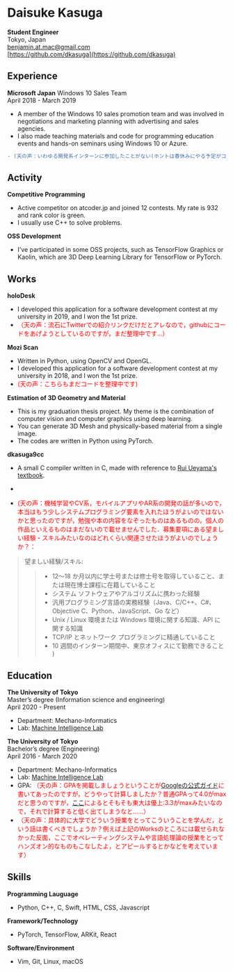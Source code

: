 # Daisuke Kasuga
**Student Engineer**<br>
Tokyo, Japan<br>
benjamin.at.mac@gmail.com<br>
[https://github.com/dkasuga](https://github.com/dkasuga)

## Experience
**Microsoft Japan**
Windows 10 Sales Team<br>
April 2018 - March 2019
- A member of the Windows 10 sales promotion team and was involved in negotiations and marketing planning with advertising and sales agencies.
- I also made teaching materials and code for programming education events and hands-on seminars using Windows 10 or Azure.
```diff
- (天の声：いわゆる開発系インターンに参加したことがない(ホントは春休みにやる予定がコロナで中止になりました😭)のでここに書けることがなく困り果てています．しかし書かないよりはマシだろうと思ってエンジニア職ではないものの上記を載せていますがどうなんでしょうか？開発職経験がないなら素直にそのこと認めて下の個人の作品や大学での演習や経験の話にページを割くべきかどうか迷っています．)
```

## Activity
**Competitive Programming**
- Active competitor on atcoder.jp and joined 12 contests. My rate is 932 and rank color is green.
- I usually use C++ to solve problems.

**OSS Development**
- I've participated in some OSS projects, such as TensorFlow Graphics or Kaolin, which are 3D Deep Learning Library for TensorFlow or PyTorch.

## Works
**holoDesk**
- I developed this application for a software development contest at my university in 2019, and I won the 1st prize.
- <span style="color: red; ">（天の声：流石にTwitterでの紹介リンクだけだとアレなので，githubにコードをあげようとしているのですが，まだ整理中です…）</span>

**Mozi Scan**
- Written in Python, using OpenCV and OpenGL.
- I developed this application for a software development contest at my university in 2018,  and I won the 1st prize.
- <span style="color: red; ">(天の声：こちらもまだコードを整理中です)</span>

**Estimation of 3D Geometry and Material**
- This is my graduation thesis project. My theme is the combination of computer vision and computer graphics using deep learning.
- You can generate 3D Mesh and physically-based material from a single image.
- The codes are written in Python using PyTorch.

**dkasuga9cc**
- A small C compiler written in C, made with reference to [Rui Ueyama's textbook](https://www.sigbus.info/compilerbook).
-


- <span style="color: red; ">(天の声：機械学習やCV系，モバイルアプリやAR系の開発の話が多いので，本当はもう少しシステムプログラミング要素を入れたほうがよいのではないかと思ったのですが，勉強や本の内容をなぞったものはあるものの，個人の作品といえるものはまだないので載せませんでした．募集要項にある望ましい経験・スキルみたいなのはどれくらい関連させたほうがよいのでしょうか？：</span>
>望ましい経験/スキル:
>>- 12～18 か月以内に学士号または修士号を取得していること、または現在博士課程に在籍していること
>>- システム ソフトウェアやアルゴリズムに携わった経験
>>- 汎用プログラミング言語の実務経験（Java、C/C++、C#、Objective C、Python、JavaScript、Go など）
>>- Unix / Linux 環境または Windows 環境に関する知識、API に関する知識
>>- TCP/IP とネットワーク プログラミングに精通していること
>>- 10 週間のインターン期間中、東京オフィスにて勤務できること
)

## Education

**The University of Tokyo**<br>
Master’s degree (Information science and engineering)<br/>
April 2020 - Present

- Department: Mechano-Informatics
- Lab: [Machine Intelligence Lab](https://www.mi.t.u-tokyo.ac.jp/en/)

**The University of Tokyo**<br>
Bachelor’s degree (Engineering)<br>
April 2016 - March 2020

- Department: Mechano-Informatics
- Lab: [Machine Intelligence Lab](https://www.mi.t.u-tokyo.ac.jp/en/)
- GPA: <span style="color: red; ">（天の声：GPAを掲載しましょうということが[Googleの公式ガイド](https://careers.google.com/intl/ja_jp/stories/applying-to-google/)に書いてあったのですが，どうやって計算しましたか？普通GPAって4.0がmaxだと思うのですが，[ここ](https://applications.friendsofutokyo.org/GPACalculator/GPACalculator3)によるとそもそも東大は優上:3.3がmaxみたいなので，それで計算すると低く出てしまうなと……）</span>
- <span style="color: red; ">（天の声：具体的に大学でどういう授業をとってこういうことを学んだ，という話は書くべきでしょうか？例えば上記のWorksのところには載せられなかった反面，ここでオペレーティングシステムや言語処理論の授業をとってハンズオン的なものもこなしたよ，とアピールするとかなどを考えています）</span>

## Skills
**Programming Lauguage**
- Python, C++, C, Swift, HTML, CSS, Javascript

**Framework/Technology**
- PyTorch, TensorFlow, ARKit,  React

**Software/Environment**
- Vim, Git, Linux, macOS